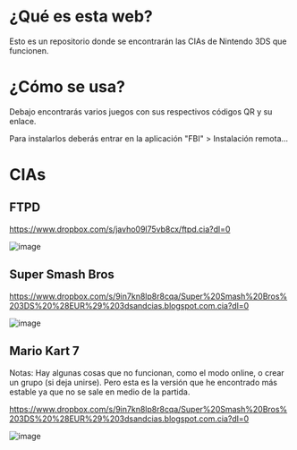 # ¿Qué es esta web?
Esto es un repositorio donde se encontrarán las CIAs de Nintendo 3DS que funcionen.

# ¿Cómo se usa?
Debajo encontrarás varios juegos con sus respectivos códigos QR y su enlace.

Para instalarlos deberás entrar en la aplicación "FBI" > Instalación remota...

# CIAs

## FTPD

https://www.dropbox.com/s/javho09l75vb8cx/ftpd.cia?dl=0

![image](https://user-images.githubusercontent.com/60822015/162809055-ec31a632-2615-439b-a52c-97aa02b1e153.png)

## Super Smash Bros

https://www.dropbox.com/s/9in7kn8lp8r8cqa/Super%20Smash%20Bros%203DS%20%28EUR%29%203dsandcias.blogspot.com.cia?dl=0

![image](https://user-images.githubusercontent.com/60822015/162813276-bf44f9e4-9671-4842-8270-9e2e80bc7f4f.png)

## Mario Kart 7

Notas: Hay algunas cosas que no funcionan, como el modo online, o crear un grupo (si deja unirse). Pero esta es la versión que he encontrado más estable ya que no se sale en medio de la partida.

https://www.dropbox.com/s/9in7kn8lp8r8cqa/Super%20Smash%20Bros%203DS%20%28EUR%29%203dsandcias.blogspot.com.cia?dl=0

![image](https://user-images.githubusercontent.com/60822015/162813276-bf44f9e4-9671-4842-8270-9e2e80bc7f4f.png)
